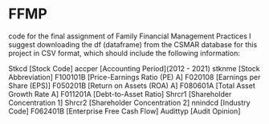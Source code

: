 # FFMP
code for the final assignment of Family Financial Management Practices
I suggest downloading the df (dataframe) from the CSMAR database for this project in CSV format, which should include the following information:

Stkcd [Stock Code]
accper [Accounting Period](2012 - 2021)
stknme [Stock Abbreviation]
F100101B [Price-Earnings Ratio (PE) A]
F020108 [Earnings per Share (EPS)]
F050201B [Return on Assets (ROA) A]
F080601A [Total Asset Growth Rate A]
F011201A [Debt-to-Asset Ratio]
Shrcr1 [Shareholder Concentration 1]
Shrcr2 [Shareholder Concentration 2]
nnindcd [Industry Code]
F062401B [Enterprise Free Cash Flow]
Audittyp [Audit Opinion]
